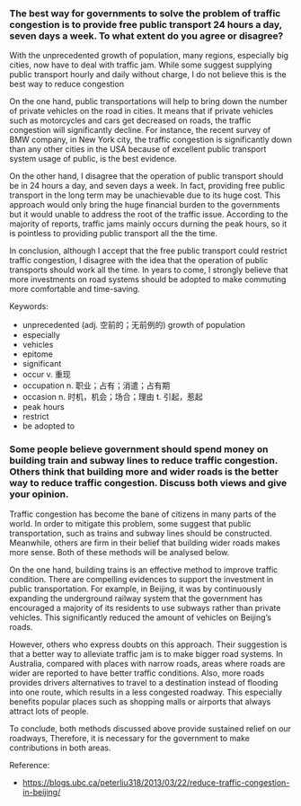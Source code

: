 ### The best way for governments to solve the problem of traffic congestion is to provide free public transport 24 hours a day, seven days a week. To what extent do you agree or disagree?

With the unprecedented growth of population, many regions, especially big cities, now have to deal with traffic jam. While some suggest supplying public transport hourly and daily without charge, I do not believe this is the best way to reduce congestion

On the one hand, public transportations will help to bring down the number of private vehicles on the road in cities. It means that if private vehicles such as motorcycles and cars get decreased on roads, the traffic congestion will significantly decline. For instance, the recent survey of BMW company, in New York city, the traffic congestion is significantly down than any other cities in the USA because of excellent public transport system usage of public, is the best evidence.

On the other hand, I disagree that the operation of public transport should be in 24 hours a day, and seven days a week. In fact, providing free public transport in the long term may be unachievable due to its huge cost. This approach would only bring the huge financial burden to the governments but it would unable to address the root of the traffic issue. According to the majority of reports, traffic jams mainly occurs durning the peak hours, so it is pointless to providing public transport all the the time.

In conclusion, although I accept that the free public transport could restrict traffic congestion, I disagree with the idea that the operation of public transports should work all the time. In years to come, I strongly believe that more investments on road systems should be adopted to make commuting more comfortable and time-saving.

Keywords:
- unprecedented (adj. 空前的；无前例的) growth of population
- especially
- vehicles
- epitome
- significant
- occur v. 重现
- occupation n. 职业；占有；消遣；占有期  
- occasion n. 时机，机会；场合；理由 t. 引起，惹起
- peak hours
- restrict
- be adopted to


### Some people believe government should spend money on building train and subway lines to reduce traffic congestion. Others think that building more and wider roads is the better way to reduce traffic congestion. Discuss both views and give your opinion.

Traffic congestion has become the bane of citizens in many parts of the world. In order to mitigate this problem, some suggest that public transportation, such as trains and subway lines should be constructed. Meanwhile, others are firm in their belief that building wider roads makes more sense. Both of these methods will be analysed below.

On the one hand, building trains is an effective method to improve traffic condition. There are compelling evidences to support the investment in public transportation. For example, in Beijing, it was by continuously expanding the underground railway system that the government has encouraged a majority of its residents to use subways rather than private vehicles. This significantly reduced the amount of vehicles on Beijing’s roads.

However, others who express doubts on this approach. Their suggestion is that a better way to alleviate traffic jam is to make bigger road systems.
In Australia, compared with places with narrow roads,  areas where roads are wider are reported to have better traffic conditions.  Also, more roads provides drivers alternatives to travel to a destination instead of flooding into one route, which results in a less congested roadway. This especially benefits popular places such as shopping malls or airports that always attract lots of people.

To conclude, both methods discussed above provide sustained relief on our roadways, Therefore, it is necessary for the government to make contributions in both areas.

Reference:
- https://blogs.ubc.ca/peterliu318/2013/03/22/reduce-traffic-congestion-in-beijing/
